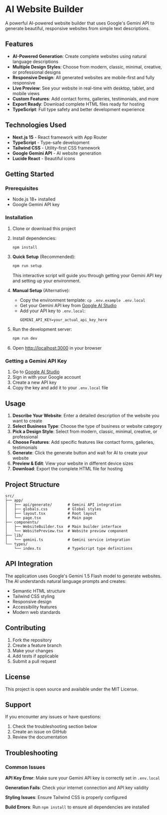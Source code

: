 # AI Website Builder

A powerful AI-powered website builder that uses Google's Gemini API to generate beautiful, responsive websites from simple text descriptions.

## Features

- **AI-Powered Generation**: Create complete websites using natural language descriptions
- **Multiple Design Styles**: Choose from modern, classic, minimal, creative, or professional designs
- **Responsive Design**: All generated websites are mobile-first and fully responsive
- **Live Preview**: See your website in real-time with desktop, tablet, and mobile views
- **Custom Features**: Add contact forms, galleries, testimonials, and more
- **Export Ready**: Download complete HTML files ready for hosting
- **TypeScript**: Full type safety and better development experience

## Technologies Used

- **Next.js 15** - React framework with App Router
- **TypeScript** - Type-safe development
- **Tailwind CSS** - Utility-first CSS framework
- **Google Gemini API** - AI website generation
- **Lucide React** - Beautiful icons

## Getting Started

### Prerequisites

- Node.js 18+ installed
- Google Gemini API key

### Installation

1. Clone or download this project

2. Install dependencies:
   ```bash
   npm install
   ```

3. **Quick Setup** (Recommended):
   ```bash
   npm run setup
   ```
   This interactive script will guide you through getting your Gemini API key and setting up your environment.

4. **Manual Setup** (Alternative):
   - Copy the environment template: `cp .env.example .env.local`
   - Get your Gemini API key from [Google AI Studio](https://makersuite.google.com/app/apikey)
   - Add your API key to `.env.local`:
     ```
     GEMINI_API_KEY=your_actual_api_key_here
     ```

5. Run the development server:
   ```bash
   npm run dev
   ```

6. Open [http://localhost:3000](http://localhost:3000) in your browser

### Getting a Gemini API Key

1. Go to [Google AI Studio](https://makersuite.google.com/app/apikey)
2. Sign in with your Google account
3. Create a new API key
4. Copy the key and add it to your `.env.local` file

## Usage

1. **Describe Your Website**: Enter a detailed description of the website you want to create
2. **Select Business Type**: Choose the type of business or website category
3. **Pick a Design Style**: Select from modern, classic, minimal, creative, or professional
4. **Choose Features**: Add specific features like contact forms, galleries, testimonials
5. **Generate**: Click the generate button and wait for AI to create your website
6. **Preview & Edit**: View your website in different device sizes
7. **Download**: Export the complete HTML file for hosting

## Project Structure

```
src/
├── app/
│   ├── api/generate/       # Gemini API integration
│   ├── globals.css         # Global styles
│   ├── layout.tsx          # Root layout
│   └── page.tsx            # Main page
├── components/
│   ├── WebsiteBuilder.tsx  # Main builder interface
│   └── WebsitePreview.tsx  # Website preview component
├── lib/
│   └── gemini.ts           # Gemini service integration
└── types/
    └── index.ts            # TypeScript type definitions
```

## API Integration

The application uses Google's Gemini 1.5 Flash model to generate websites. The AI understands natural language prompts and creates:

- Semantic HTML structure
- Tailwind CSS styling
- Responsive design
- Accessibility features
- Modern web standards

## Contributing

1. Fork the repository
2. Create a feature branch
3. Make your changes
4. Add tests if applicable
5. Submit a pull request

## License

This project is open source and available under the MIT License.

## Support

If you encounter any issues or have questions:

1. Check the troubleshooting section below
2. Create an issue on GitHub
3. Review the documentation

## Troubleshooting

### Common Issues

**API Key Error**: Make sure your Gemini API key is correctly set in `.env.local`

**Generation Fails**: Check your internet connection and API key validity

**Styling Issues**: Ensure Tailwind CSS is properly configured

**Build Errors**: Run `npm install` to ensure all dependencies are installed
